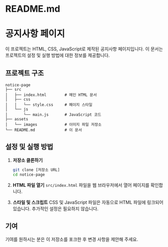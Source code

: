 # README.md

# 공지사항 페이지

이 프로젝트는 HTML, CSS, JavaScript로 제작된 공지사항 페이지입니다. 이 문서는 프로젝트의 설정 및 실행 방법에 대한 정보를 제공합니다.

## 프로젝트 구조

```
notice-page
├── src
│   ├── index.html        # 메인 HTML 문서
│   ├── css
│   │   └── style.css     # 페이지 스타일
│   └── js
│       └── main.js       # JavaScript 코드
├── assets
│   └── images            # 이미지 파일 저장소
└── README.md             # 이 문서
```

## 설정 및 실행 방법

1. **저장소 클론하기**
   ```bash
   git clone [저장소 URL]
   cd notice-page
   ```

2. **HTML 파일 열기**
   `src/index.html` 파일을 웹 브라우저에서 열어 페이지를 확인합니다.

3. **스타일 및 스크립트**
   CSS 및 JavaScript 파일은 자동으로 HTML 파일에 링크되어 있습니다. 추가적인 설정은 필요하지 않습니다.

## 기여

기여를 원하시는 분은 이 저장소를 포크한 후 변경 사항을 제안해 주세요.